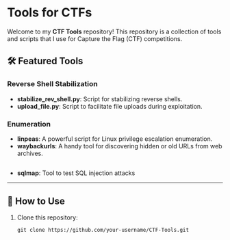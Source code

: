# Tools for CTFs
Welcome to my **CTF Tools** repository! This repository is a collection of tools and scripts that I use for Capture the Flag (CTF) competitions.

## 🛠️ Featured Tools

### Reverse Shell Stabilization
- **stabilize_rev_shell.py**: Script for stabilizing reverse shells.
- **upload_file.py**: Script to facilitate file uploads during exploitation.

### Enumeration
- **linpeas**: A powerful script for Linux privilege escalation enumeration.
- **waybackurls**: A handy tool for discovering hidden or old URLs from web archives.

##

- **sqlmap**: Tool to test SQL injection attacks

---

## 🚀 How to Use

1. Clone this repository:
    ```
    git clone https://github.com/your-username/CTF-Tools.git
    ```